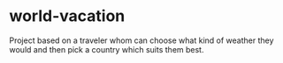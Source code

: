 # world-vacation
Project based on a traveler whom can choose what kind of weather they would and then pick a country which suits them best.
